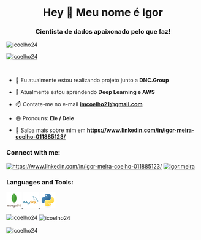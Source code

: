 <h1 align="center">Hey 👋 Meu nome é Igor</h1>
<h3 align="center">Cientista de dados apaixonado pelo que faz!</h3>

<p align="left"> <img src="https://komarev.com/ghpvc/?username=icoelho24&label=Profile%20views&color=0e75b6&style=flat" alt="icoelho24" /> </p>

<p align="left"> <a href="https://github.com/ryo-ma/github-profile-trophy"><img src="https://github-profile-trophy.vercel.app/?username=icoelho24" alt="icoelho24" /></a> </p>

<p align="left"> <a href="https://twitter.com/" target="blank"><img src="https://img.shields.io/twitter/follow/?logo=twitter&style=for-the-badge" alt="" /></a> </p>

- 🔭 Eu atualmente estou realizando projeto junto a **DNC.Group**

- 🌱 Atualmente estou aprendendo **Deep Learning e AWS**

- 📫 Contate-me no e-mail **imcoelho21@gmail.com**

- 😄 Pronouns: **Ele / Dele**

- 📄 Saiba mais sobre mim em **https://www.linkedin.com/in/igor-meira-coelho-011885123/**

<h3 align="left">Connect with me:</h3>
<p align="left">
<a href="https://www.linkedin.com/in/igor-meira-coelho-011885123/" target="blank"><img align="center" src="https://raw.githubusercontent.com/rahuldkjain/github-profile-readme-generator/master/src/images/icons/Social/linked-in-alt.svg" alt="https://www.linkedin.com/in/igor-meira-coelho-011885123/" height="30" width="40" /></a>
<a href="https://instagram.com/igor.meira" target="blank"><img align="center" src="https://raw.githubusercontent.com/rahuldkjain/github-profile-readme-generator/master/src/images/icons/Social/instagram.svg" alt="igor.meira" height="30" width="40" /></a>
</p>

<h3 align="left">Languages and Tools:</h3>
<p align="left"> <a href="https://www.mongodb.com/" target="_blank" rel="noreferrer"> <img src="https://raw.githubusercontent.com/devicons/devicon/master/icons/mongodb/mongodb-original-wordmark.svg" alt="mongodb" width="40" height="40"/> </a> <a href="https://www.mysql.com/" target="_blank" rel="noreferrer"> <img src="https://raw.githubusercontent.com/devicons/devicon/master/icons/mysql/mysql-original-wordmark.svg" alt="mysql" width="40" height="40"/> </a> <a href="https://www.python.org" target="_blank" rel="noreferrer"> <img src="https://raw.githubusercontent.com/devicons/devicon/master/icons/python/python-original.svg" alt="python" width="40" height="40"/> </a> </p>

<p><img align="left" src="https://github-readme-stats.vercel.app/api/top-langs?username=icoelho24&show_icons=true&locale=en&layout=compact" alt="icoelho24" /></p>

<p>&nbsp;<img align="center" src="https://github-readme-stats.vercel.app/api?username=icoelho24&show_icons=true&locale=en" alt="icoelho24" /></p>

<p><img align="center" src="https://github-readme-streak-stats.herokuapp.com/?user=icoelho24&" alt="icoelho24" /></p>
